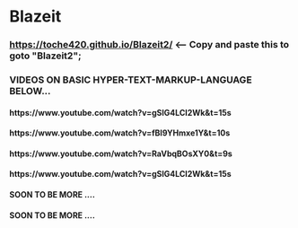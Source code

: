 # Blazeit
### https://toche420.github.io/Blazeit2/   <-- Copy and paste this to goto "Blazeit2";
<html>
<h3> VIDEOS ON BASIC HYPER-TEXT-MARKUP-LANGUAGE BELOW...
</h3>
<h4> https://www.youtube.com/watch?v=gSlG4LCl2Wk&t=15s
</h4>
<h4> https://www.youtube.com/watch?v=fBI9YHmxe1Y&t=10s
</h4>
<h4> https://www.youtube.com/watch?v=RaVbqBOsXY0&t=9s
</h4>
<h4> https://www.youtube.com/watch?v=gSlG4LCl2Wk&t=15s
</h4>
<h4> SOON TO BE MORE ....
</h4>
<h4> 
</h4>
<h4> 
</h4>
<h4> 
</h4>
<h4> 
</h4>
<h4> SOON TO BE MORE ....
</h4>
<h4> 
</h4>
<h4> 
</h4>

</html>
